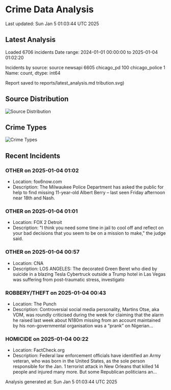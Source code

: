 # Crime Data Analysis
Last updated: Sun Jan  5 01:03:44 UTC 2025

## Latest Analysis

Loaded 6706 incidents
Date range: 2024-01-01 00:00:00 to 2025-01-04 01:02:20

Incidents by source:
source
newsapi           6605
chicago_pd         100
chicago_police       1
Name: count, dtype: int64

Report saved to reports/latest_analysis.md
tribution.svg)

## Source Distribution
![Source Distribution](images/source_distribution.svg)

## Crime Types
![Crime Types](images/crime_types.svg)

## Recent Incidents

### OTHER on 2025-01-04 01:02
- Location: fox6now.com
- Description: The Milwaukee Police Department has asked the public for help to find missing 11-year-old Albert Berry – last seen Friday afternoon near 18th and Nash.


### OTHER on 2025-01-04 01:01
- Location: FOX 2 Detroit
- Description: "I think you need some time in jail to cool off and reflect on your bad decisions that you seem to be on a mission to make," the judge said.


### OTHER on 2025-01-04 00:57
- Location: CNA
- Description: LOS ANGELES: The decorated Green Beret who died by suicide in a blazing Tesla Cybertruck outside a Trump hotel in Las Vegas was suffering from post-traumatic stress, investigato


### ROBBERY/THEFT on 2025-01-04 00:43
- Location: The Punch
- Description: Controversial social media personality, Martins Otse, aka VDM, was roundly criticised during the week for claiming that the alarm he raised last week about N180m missing from an account maintained by his non-governmental organisation was a “prank” on Nigerian…


### HOMICIDE on 2025-01-04 00:22
- Location: FactCheck.org
- Description: Federal law enforcement officials have identified an Army veteran, who was born in the United States, as the sole person responsible for the Jan. 1 terrorist attack in New Orleans that killed 14 people and injured many more. But some Republican politicians an…

Analysis generated at: Sun Jan  5 01:03:44 UTC 2025
